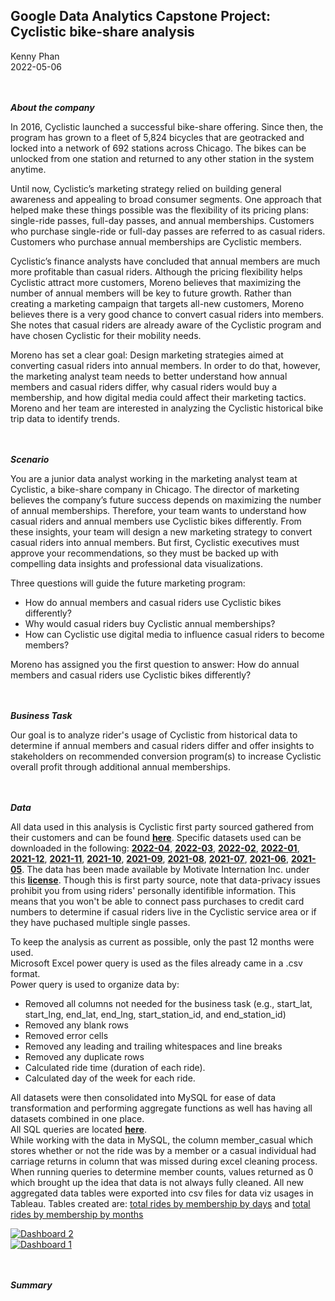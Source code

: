 ## **Google Data Analytics Capstone Project: Cyclistic bike-share analysis**
Kenny Phan    
2022-05-06

<br/><br/>
***About the company***

In 2016, Cyclistic launched a successful bike-share offering. Since then, the program has grown to a fleet of 5,824 bicycles that
are geotracked and locked into a network of 692 stations across Chicago. The bikes can be unlocked from one station and
returned to any other station in the system anytime.

Until now, Cyclistic’s marketing strategy relied on building general awareness and appealing to broad consumer segments.
One approach that helped make these things possible was the flexibility of its pricing plans: single-ride passes, full-day passes,
and annual memberships. Customers who purchase single-ride or full-day passes are referred to as casual riders. Customers
who purchase annual memberships are Cyclistic members.

Cyclistic’s finance analysts have concluded that annual members are much more profitable than casual riders. Although the
pricing flexibility helps Cyclistic attract more customers, Moreno believes that maximizing the number of annual members will
be key to future growth. Rather than creating a marketing campaign that targets all-new customers, Moreno believes there is a
very good chance to convert casual riders into members. She notes that casual riders are already aware of the Cyclistic
program and have chosen Cyclistic for their mobility needs.

Moreno has set a clear goal: Design marketing strategies aimed at converting casual riders into annual members. In order to
do that, however, the marketing analyst team needs to better understand how annual members and casual riders differ, why
casual riders would buy a membership, and how digital media could affect their marketing tactics. Moreno and her team are
interested in analyzing the Cyclistic historical bike trip data to identify trends.

<br/><br/>
***Scenario***

You are a junior data analyst working in the marketing analyst team at Cyclistic, a bike-share company in Chicago. The director
of marketing believes the company’s future success depends on maximizing the number of annual memberships. Therefore,
your team wants to understand how casual riders and annual members use Cyclistic bikes differently. From these insights,
your team will design a new marketing strategy to convert casual riders into annual members. But first, Cyclistic executives
must approve your recommendations, so they must be backed up with compelling data insights and professional data
visualizations.

Three questions will guide the future marketing program:
* How do annual members and casual riders use Cyclistic bikes differently?
* Why would casual riders buy Cyclistic annual memberships?
* How can Cyclistic use digital media to influence casual riders to become members?

Moreno has assigned you the first question to answer: How do annual members and casual riders use Cyclistic bikes differently?

<br/><br/>
***Business Task***

Our goal is to analyze rider's usage of Cyclistic from historical data to determine if annual members and casual riders differ and
offer insights to stakeholders on recommended conversion program(s) to increase Cyclistic overall profit through additional annual memberships.

<br/><br/>
***Data***

All data used in this analysis is Cyclistic first party sourced gathered from their customers and can be found **[here](https://divvy-tripdata.s3.amazonaws.com/index.html)**.
Specific datasets used can be downloaded in the following: 
**[2022-04](https://divvy-tripdata.s3.amazonaws.com/202204-divvy-tripdata.zip)**, 
**[2022-03](https://divvy-tripdata.s3.amazonaws.com/202203-divvy-tripdata.zip)**, 
**[2022-02](https://divvy-tripdata.s3.amazonaws.com/202202-divvy-tripdata.zip)**, 
**[2022-01](https://divvy-tripdata.s3.amazonaws.com/202201-divvy-tripdata.zip)**,
**[2021-12](https://divvy-tripdata.s3.amazonaws.com/202112-divvy-tripdata.zip)**,
**[2021-11](https://divvy-tripdata.s3.amazonaws.com/202111-divvy-tripdata.zip)**,
**[2021-10](https://divvy-tripdata.s3.amazonaws.com/202110-divvy-tripdata.zip)**,
**[2021-09](https://divvy-tripdata.s3.amazonaws.com/202109-divvy-tripdata.zip)**,
**[2021-08](https://divvy-tripdata.s3.amazonaws.com/202108-divvy-tripdata.zip)**,
**[2021-07](https://divvy-tripdata.s3.amazonaws.com/202107-divvy-tripdata.zip)**,
**[2021-06](https://divvy-tripdata.s3.amazonaws.com/202106-divvy-tripdata.zip)**,
**[2021-05](https://divvy-tripdata.s3.amazonaws.com/202105-divvy-tripdata.zip)**.
The data has been made available by Motivate Internation Inc. under this **[license](https://ride.divvybikes.com/data-license-agreement)**. Though this is first party source, note
that data-privacy issues prohibit you from using riders' personally identifible information. This means that you won't be able to connect pass purchases to credit card
numbers to determine if casual riders live in the Cyclistic service area or if they have puchased multiple single passes.

To keep the analysis as current as possible, only the past 12 months were used.    
Microsoft Excel power query is used as the files already came in a .csv format.    
Power query is used to organize data by:
* Removed all columns not needed for the business task (e.g., start_lat, start_lng, end_lat, end_lng, start_station_id, and end_station_id)
* Removed any blank rows
* Removed error cells
* Removed any leading and trailing whitespaces and line breaks
* Removed any duplicate rows
* Calculated ride time (duration of each ride).
* Calculated day of the week for each ride.



All datasets were then consolidated into MySQL for ease of data transformation and performing aggregate functions as well has having all datasets combined in one place.    
All SQL queries are located **[here](https://github.com/kxp2770/Google_Capstone/blob/main/SQL_Query.md)**.    
While working with the data in MySQL, the column member_casual which stores whether or not the ride was by a member or a casual individual had carriage returns in column that was missed during excel cleaning process. When running queries to determine member counts, values returned as 0 which brought up the idea that data is not always fully cleaned.
All new aggregated data tables were exported into csv files for data viz usages in Tableau. Tables created are:
[total rides by membership by days](https://public.tableau.com/views/TotalRidesbyMembershipStatusbyDay/Dashboard2?:language=en-US&:display_count=n&:origin=viz_share_link) and 
[total rides by membership by months](https://public.tableau.com/views/TotalRidesbyMembershipStatusbyMonth/Dashboard1?:language=en-US&:display_count=n&:origin=viz_share_link)


<div class='tableauPlaceholder' id='viz1652124118444' style='position: relative'><noscript><a href='#'><img alt='Dashboard 2 ' src='https:&#47;&#47;public.tableau.com&#47;static&#47;images&#47;To&#47;TotalRidesbyMembershipStatusbyDay&#47;Dashboard2&#47;1_rss.png' style='border: none' /></a></noscript><object class='tableauViz'  style='display:none;'><param name='host_url' value='https%3A%2F%2Fpublic.tableau.com%2F' /> <param name='embed_code_version' value='3' /> <param name='site_root' value='' /><param name='name' value='TotalRidesbyMembershipStatusbyDay&#47;Dashboard2' /><param name='tabs' value='no' /><param name='toolbar' value='yes' /><param name='static_image' value='https:&#47;&#47;public.tableau.com&#47;static&#47;images&#47;To&#47;TotalRidesbyMembershipStatusbyDay&#47;Dashboard2&#47;1.png' /> <param name='animate_transition' value='yes' /><param name='display_static_image' value='yes' /><param name='display_spinner' value='yes' /><param name='display_overlay' value='yes' /><param name='display_count' value='yes' /><param name='language' value='en-US' /><param name='filter' value='publish=yes' /></object></div>               




<div class='tableauPlaceholder' id='viz1652124009978' style='position: relative'><noscript><a href='#'><img alt='Dashboard 1 ' src='https:&#47;&#47;public.tableau.com&#47;static&#47;images&#47;To&#47;TotalRidesbyMembershipStatusbyMonth&#47;Dashboard1&#47;1_rss.png' style='border: none' /></a></noscript><object class='tableauViz'  style='display:none;'><param name='host_url' value='https%3A%2F%2Fpublic.tableau.com%2F' /> <param name='embed_code_version' value='3' /> <param name='site_root' value='' /><param name='name' value='TotalRidesbyMembershipStatusbyMonth&#47;Dashboard1' /><param name='tabs' value='no' /><param name='toolbar' value='yes' /><param name='static_image' value='https:&#47;&#47;public.tableau.com&#47;static&#47;images&#47;To&#47;TotalRidesbyMembershipStatusbyMonth&#47;Dashboard1&#47;1.png' /> <param name='animate_transition' value='yes' /><param name='display_static_image' value='yes' /><param name='display_spinner' value='yes' /><param name='display_overlay' value='yes' /><param name='display_count' value='yes' /><param name='language' value='en-US' /></object></div>             

<br/><br/>
***Summary***

